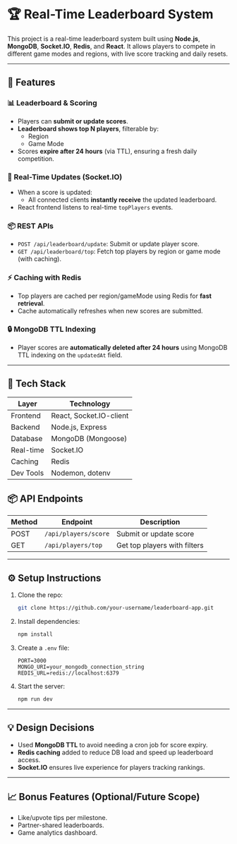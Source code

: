 # 🏆 Real-Time Leaderboard System

This project is a real-time leaderboard system built using **Node.js**, **MongoDB**, **Socket.IO**, **Redis**, and **React**. It allows players to compete in different game modes and regions, with live score tracking and daily resets.

---

## 🚀 Features

### 📊 Leaderboard & Scoring
- Players can **submit or update scores**.
- **Leaderboard shows top N players**, filterable by:
  - Region
  - Game Mode
- Scores **expire after 24 hours** (via TTL), ensuring a fresh daily competition.

### 🔁 Real-Time Updates (Socket.IO)
- When a score is updated:
  - All connected clients **instantly receive** the updated leaderboard.
- React frontend listens to real-time `topPlayers` events.

### 📦 REST APIs
- `POST /api/leaderboard/update`: Submit or update player score.
- `GET /api/leaderboard/top`: Fetch top players by region or game mode (with caching).

### ⚡ Caching with Redis
- Top players are cached per region/gameMode using Redis for **fast retrieval**.
- Cache automatically refreshes when new scores are submitted.

### 🔒 MongoDB TTL Indexing
- Player scores are **automatically deleted after 24 hours** using MongoDB TTL indexing on the `updatedAt` field.

---

## 🧱 Tech Stack

| Layer       | Technology         |
|-------------|--------------------|
| Frontend    | React, Socket.IO-client |
| Backend     | Node.js, Express   |
| Database    | MongoDB (Mongoose) |
| Real-time   | Socket.IO          |
| Caching     | Redis              |
| Dev Tools   | Nodemon, dotenv    |



## 📦 API Endpoints

| Method | Endpoint                   | Description                    |
|--------|----------------------------|--------------------------------|
| POST   | `/api/players/score`       | Submit or update score        |
| GET    | `/api/players/top`         | Get top players with filters  |

---

## ⚙️ Setup Instructions

1. Clone the repo:
   ```bash
   git clone https://github.com/your-username/leaderboard-app.git
   ```

2. Install dependencies:
   ```bash
   npm install
   ```

3. Create a `.env` file:
   ```env
   PORT=3000
   MONGO_URI=your_mongodb_connection_string
   REDIS_URL=redis://localhost:6379
   ```

4. Start the server:
   ```bash
   npm run dev
   ```

---

## 💡 Design Decisions

- Used **MongoDB TTL** to avoid needing a cron job for score expiry.
- **Redis caching** added to reduce DB load and speed up leaderboard access.
- **Socket.IO** ensures live experience for players tracking rankings.

---

## 📈 Bonus Features (Optional/Future Scope)
- Like/upvote tips per milestone.
- Partner-shared leaderboards.
- Game analytics dashboard.